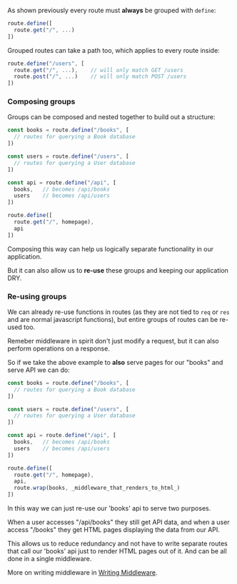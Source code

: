 As shown previously every route must __always__ be grouped with `define`:

```js
route.define([
  route.get("/", ...)
])
```

Grouped routes can take a path too, which applies to every route inside:

```js
route.define("/users", [
  route.get("/", ...),    // will only match GET /users
  route.post("/", ...)    // will only match POST /users
])
```

### Composing groups

Groups can be composed and nested together to build out a structure:

```js
const books = route.define("/books", [
  // routes for querying a Book database
])

const users = route.define("/users", [
  // routes for querying a User database
])

const api = route.define("/api", [
  books,   // becomes /api/books
  users    // becomes /api/users
])

route.define([
  route.get("/", homepage),
  api
])
```

Composing this way can help us logically separate functionality in our application.

But it can also allow us to __re-use__ these groups and keeping our application DRY.

### Re-using groups

We can already re-use functions in routes (as they are not tied to `req` or `res` and are normal javascript functions), but entire groups of routes can be re-used too.

Remeber middleware in spirit don't just modify a request, but it can also perform operations on a response.

So if we take the above example to __also__ serve pages for our "books" and serve API we can do:

```js
const books = route.define("/books", [
  // routes for querying a Book database
])

const users = route.define("/users", [
  // routes for querying a User database
])

const api = route.define("/api", [
  books,   // becomes /api/books
  users    // becomes /api/users
])

route.define([
  route.get("/", homepage),
  api,
  route.wrap(books, _middleware_that_renders_to_html_)
])
```

In this way we can just re-use our 'books' api to serve two purposes.

When a user accesses "/api/books" they still get API data, and when a user access "/books" they get HTML pages displaying the data from our API.

This allows us to reduce redundancy and not have to write separate routes that call our 'books' api just to render HTML pages out of it. And can be all done in a single middleware.

More on writing middleware in [Writing Middleware](writing-middleware.md).



